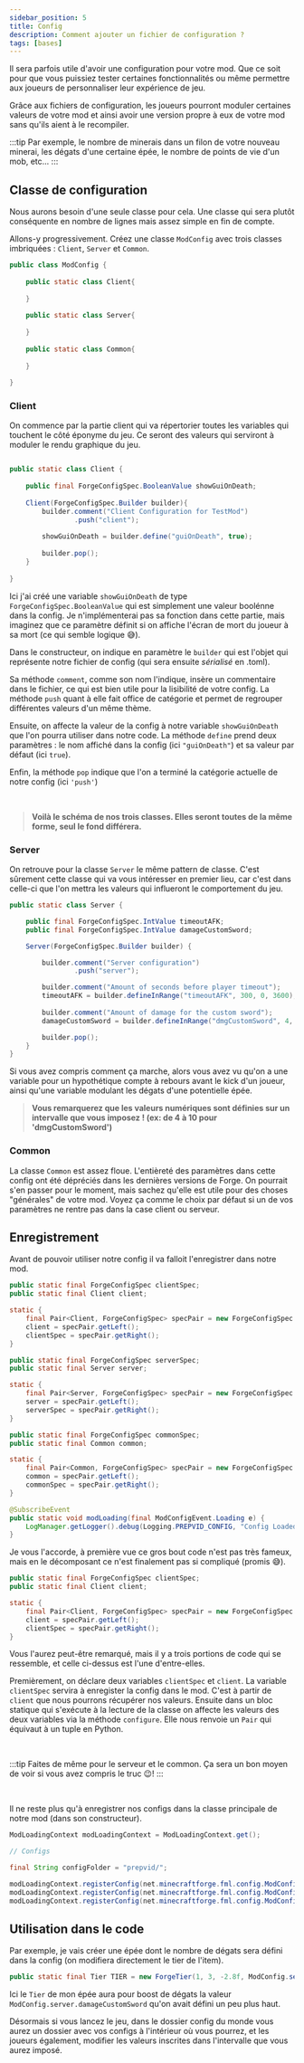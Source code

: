 ```yaml
---
sidebar_position: 5
title: Config
description: Comment ajouter un fichier de configuration ?
tags: [bases]
---
```


Il sera parfois utile d'avoir une configuration pour votre mod. Que ce soit pour que vous puissiez tester certaines
fonctionnalités ou même permettre aux joueurs de personnaliser leur expérience de jeu.

Grâce aux fichiers de configuration, les joueurs pourront moduler certaines valeurs de votre mod et ainsi avoir une
version propre à eux de votre mod sans qu'ils aient à le recompiler.

:::tip
Par exemple, le nombre de minerais dans un filon de votre nouveau minerai, les dégats d'une certaine épée, le nombre de
points de vie d'un mob, etc...
:::

## Classe de configuration

Nous aurons besoin d'une seule classe pour cela. Une classe qui sera plutôt conséquente en nombre de lignes mais assez
simple en fin de compte.

Allons-y progressivement. Créez une classe ``ModConfig`` avec trois classes imbriquées : `Client`, `Server` et `Common`.

```java
public class ModConfig {
    
    public static class Client{
        
    }
    
    public static class Server{
        
    }
    
    public static class Common{
        
    }
    
}
```

### Client

On commence par la partie client qui va répertorier toutes les variables qui touchent le côté éponyme du jeu.
Ce seront des valeurs qui serviront à moduler le rendu graphique du jeu.

```java

public static class Client {
    
    public final ForgeConfigSpec.BooleanValue showGuiOnDeath;
    
    Client(ForgeConfigSpec.Builder builder){
        builder.comment("Client Configuration for TestMod")
                .push("client");
        
        showGuiOnDeath = builder.define("guiOnDeath", true);
        
        builder.pop();
    }
    
}
```

Ici j'ai créé une variable ``showGuiOnDeath`` de type ``ForgeConfigSpec.BooleanValue`` qui est simplement une valeur
boolénne dans la config. Je n'implémenterai pas sa fonction dans cette partie, mais imaginez que ce paramètre définit si
on affiche l'écran de mort du joueur à sa mort (ce qui semble logique 😅).

Dans le constructeur, on indique en paramètre le ``builder`` qui est l'objet qui représente notre fichier de config 
(qui sera ensuite *sérialisé* en .toml).

Sa méthode ``comment``, comme son nom l'indique, insère un commentaire dans le fichier, ce qui est bien utile pour la
lisibilité de votre config. La méthode ``push`` quant à elle fait office de catégorie et permet de regrouper différentes
valeurs d'un même thème.

Ensuite, on affecte la valeur de la config à notre variable `showGuiOnDeath` que l'on pourra utiliser dans notre code.
La méthode `define` prend deux paramètres : le nom affiché dans la config (ici `"guiOnDeath"`) et sa
valeur par défaut (ici `true`).

Enfin, la méthode `pop` indique que l'on a terminé la catégorie actuelle de notre config (ici `'push'`)

<br/>

> **Voilà le schéma de nos trois classes. Elles seront toutes de la même forme, seul le fond différera.**

### Server

On retrouve pour la classe `Server` le même pattern de classe. C'est sûrement cette classe qui va vous intéresser en
premier lieu, car c'est dans celle-ci que l'on mettra les valeurs qui influeront le comportement du jeu.

```java
public static class Server {

    public final ForgeConfigSpec.IntValue timeoutAFK;
    public final ForgeConfigSpec.IntValue damageCustomSword;

    Server(ForgeConfigSpec.Builder builder) {

        builder.comment("Server configuration")
                .push("server");

        builder.comment("Amount of seconds before player timeout");
        timeoutAFK = builder.defineInRange("timeoutAFK", 300, 0, 3600);
        
        builder.comment("Amount of damage for the custom sword");
        damageCustomSword = builder.defineInRange("dmgCustomSword", 4, 4, 10);

        builder.pop();
    }
}
```

Si vous avez compris comment ça marche, alors vous avez vu qu'on a une variable pour un hypothétique compte à rebours
avant le kick d'un joueur, ainsi qu'une variable modulant les dégats d'une potentielle épée.

> **Vous remarquerez que les valeurs numériques sont définies sur un intervalle que vous imposez ! (ex: de 4 à 10 pour 
> 'dmgCustomSword')**

### Common

La classe `Common` est assez floue. L'entièreté des paramètres dans cette config ont été dépréciés dans les dernières
versions de Forge. On pourrait s'en passer pour le moment, mais sachez qu'elle est utile pour des choses "générales" de
votre mod. Voyez ça comme le choix par défaut si un de vos paramètres ne rentre pas dans la case client ou serveur.

## Enregistrement

Avant de pouvoir utiliser notre config il va falloit l'enregistrer dans notre mod.

```java
public static final ForgeConfigSpec clientSpec;
public static final Client client;

static {
    final Pair<Client, ForgeConfigSpec> specPair = new ForgeConfigSpec.Builder().configure(Client::new);
    client = specPair.getLeft();
    clientSpec = specPair.getRight();
}

public static final ForgeConfigSpec serverSpec;
public static final Server server;

static {
    final Pair<Server, ForgeConfigSpec> specPair = new ForgeConfigSpec.Builder().configure(Server::new);
    server = specPair.getLeft();
    serverSpec = specPair.getRight();
}

public static final ForgeConfigSpec commonSpec;
public static final Common common;

static {
    final Pair<Common, ForgeConfigSpec> specPair = new ForgeConfigSpec.Builder().configure(Common::new);
    common = specPair.getLeft();
    commonSpec = specPair.getRight();
}

@SubscribeEvent
public static void modLoading(final ModConfigEvent.Loading e) {
    LogManager.getLogger().debug(Logging.PREPVID_CONFIG, "Config Loaded");
}
```

Je vous l'accorde, à première vue ce gros bout code n'est pas très fameux, mais en le décomposant ce n'est finalement
pas si compliqué (promis 😅).

```java
public static final ForgeConfigSpec clientSpec;
public static final Client client;

static {
    final Pair<Client, ForgeConfigSpec> specPair = new ForgeConfigSpec.Builder().configure(Client::new);
    client = specPair.getLeft();
    clientSpec = specPair.getRight();
}
```

Vous l'aurez peut-être remarqué, mais il y a trois portions de code qui se ressemble, et celle ci-dessus est l'une
d'entre-elles.

Premièrement, on déclare deux variables `clientSpec` et `client`. La variable `clientSpec` servira à enregister la
config dans le mod. C'est à partir de `client` que nous pourrons récupérer nos valeurs. Ensuite dans un bloc statique
qui s'exécute à la lecture de la classe on affecte les valeurs des deux variables via la méthode `configure`. Elle nous
renvoie un `Pair` qui équivaut à un tuple en Python.

<br/>

:::tip
Faites de même pour le serveur et le common. Ça sera un bon moyen de voir si vous avez compris le truc 😉!
:::

<br/>

Il ne reste plus qu'à enregistrer nos configs dans la classe principale de notre mod (dans son constructeur).

```java
ModLoadingContext modLoadingContext = ModLoadingContext.get();

// Configs

final String configFolder = "prepvid/";

modLoadingContext.registerConfig(net.minecraftforge.fml.config.ModConfig.Type.CLIENT, ModConfig.clientSpec, configFolder + "client.toml");
modLoadingContext.registerConfig(net.minecraftforge.fml.config.ModConfig.Type.SERVER, ModConfig.serverSpec, configFolder + "server.toml");
modLoadingContext.registerConfig(net.minecraftforge.fml.config.ModConfig.Type.COMMON, ModConfig.commonSpec, configFolder + "common.toml");
```


## Utilisation dans le code

Par exemple, je vais créer une épée dont le nombre de dégats sera défini dans la config (on modifiera directement le tier de l'item).
    
```java
public static final Tier TIER = new ForgeTier(1, 3, -2.8f, ModConfig.server.damageCustomSword, 13, MON_TAG, MON_INGREDIENT);
```

Ici le `Tier` de mon épée aura pour boost de dégats la valeur `ModConfig.server.damageCustomSword` qu'on avait défini
un peu plus haut.

Désormais si vous lancez le jeu, dans le dossier config du monde vous aurez un dossier avec vos configs à l'intérieur où
vous pourrez, et les joueurs également, modifier les valeurs inscrites dans l'intervalle que vous aurez imposé.